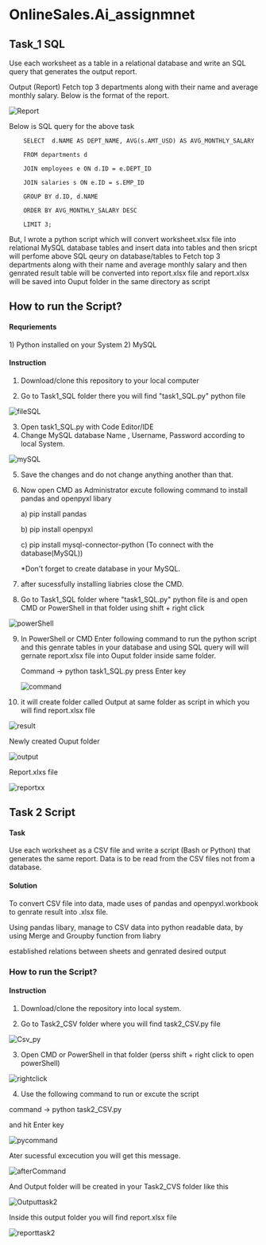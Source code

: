 # OnlineSales.Ai_assignmnet
<h2>Task_1 SQL</h2>

Use each worksheet as a table in a relational database and write an SQL query that generates the output report.

Output (Report)
Fetch top 3 departments along with their name and average monthly salary. Below is the format of the report.

![Report](https://github.com/SohamDoshi/OnlineSales.Ai_assignmnet/assets/106314995/4785608a-6acd-44b5-9f15-43039a82498a)


Below is SQL query for the above task


        SELECT  d.NAME AS DEPT_NAME, AVG(s.AMT_USD) AS AVG_MONTHLY_SALARY

        FROM departments d
        
        JOIN employees e ON d.ID = e.DEPT_ID
        
        JOIN salaries s ON e.ID = s.EMP_ID
        
        GROUP BY d.ID, d.NAME
        
        ORDER BY AVG_MONTHLY_SALARY DESC
        
        LIMIT 3;
        
        
But, I wrote a python script which will convert worksheet.xlsx file into relational MySQL database tables
and insert data into tables
and then sricpt will perfome above SQL qeury on database/tables to Fetch top 3 departments along with their name and average monthly salary
and then genrated result table will be converted into report.xlsx file and report.xlsx will be saved into Ouput folder in the same directory as script

<h2>How to run the Script?</h2>

<h4>Requriements</h4>
 1) Python installed on your System
 2) MySQL

<h4>Instruction</h4>

1) Download/clone this repository to your local computer

2) Go to Task1_SQL folder there you will find "task1_SQL.py" python file

![fileSQL](https://github.com/SohamDoshi/OnlineSales.Ai_assignmnet/assets/106314995/e82bd6b2-cf0c-413d-a04b-01519d0b0a50)

3) Open task1_SQL.py with Code Editor/IDE 
4) Change MySQL database Name , Username, Password according to local System.

![mySQL](https://github.com/SohamDoshi/OnlineSales.Ai_assignmnet/assets/106314995/4071b26a-c23e-4d5a-bace-a56ea1248895)

5) Save the changes and do not change anything another than that.
6) Now open CMD as Administrator excute following command to install pandas and openpyxl libary
   
    a) pip install pandas
    
    b) pip install openpyxl
    
    c) pip install mysql-connector-python (To connect with the database(MySQL))
    
    *Don't forget to create database in your MySQL.

7) after sucessfully installing liabries close the CMD.
8) Go to Task1_SQL folder where "task1_SQL.py" python file is and open CMD or PowerShell in that folder using shift + right click

![powerShell](https://github.com/SohamDoshi/OnlineSales.Ai_assignmnet/assets/106314995/576801bb-b534-4dd9-9604-d70ac59b7b95)

9) In PowerShell or CMD Enter following command to run the python script and this genrate tables in your database and using
   SQL query will will gernate report.xlsx file into Ouput folder inside same folder.
   
   Command -> python task1_SQL.py
   press Enter key
   
   ![command](https://github.com/SohamDoshi/OnlineSales.Ai_assignmnet/assets/106314995/a3377d52-adf9-4b89-9609-6a092747b917)

10) it will create folder called Output at same folder as script in which you will find report.xlsx file

![result](https://github.com/SohamDoshi/OnlineSales.Ai_assignmnet/assets/106314995/25c86a77-ceb6-4cbc-996e-1ce3f764d476)

Newly created Ouput folder

![output](https://github.com/SohamDoshi/OnlineSales.Ai_assignmnet/assets/106314995/d02ef4d2-21e1-4ffe-a81b-2a4b08f7e2cc)

Report.xlxs file

![reportxx](https://github.com/SohamDoshi/OnlineSales.Ai_assignmnet/assets/106314995/5fecac08-43f2-4100-8c10-f56e85759ec0)

<h2>Task 2 Script</h2>

<h4>Task</h4>

Use each worksheet as a CSV file and write a script (Bash or Python) that generates the same report. Data is to be read from the CSV files not from a database.

<h4>Solution</h4>

To convert CSV file into data, made uses of pandas and openpyxl.workbook to genrate result into .xlsx file.

Using pandas libary, manage to CSV data into python readable data, by using Merge and Groupby function from liabry

established relations between sheets and genrated desired output

<h3>How to run the Script?</h3>

<h4>Instruction</h4>

 1) Download/clone the repository into local system.
 
 2) Go to Task2_CSV folder where you will find task2_CSV.py file

![Csv_py](https://github.com/SohamDoshi/OnlineSales.Ai_assignmnet/assets/106314995/3e0f4f1d-4e97-4d63-ab73-a4faa7b88246)

 3) Open CMD or PowerShell in that folder (perss shift + right click to open powerShell)

![rightclick](https://github.com/SohamDoshi/OnlineSales.Ai_assignmnet/assets/106314995/fe9c73a9-be91-4e88-95c5-6c63073b3fe8)


4) Use the following command to run or excute the script 

command -> python task2_CSV.py

and hit Enter key

![pycommand](https://github.com/SohamDoshi/OnlineSales.Ai_assignmnet/assets/106314995/d542e813-ce00-4d4c-95cc-9928ec7c0459)

Ater sucessful excecution you will get this message.

![afterCommand](https://github.com/SohamDoshi/OnlineSales.Ai_assignmnet/assets/106314995/4e1e19b3-b7f1-4774-a08f-076a1c63d00b)

And Output folder will be created in your Task2_CVS folder like this

![Outputtask2](https://github.com/SohamDoshi/OnlineSales.Ai_assignmnet/assets/106314995/6bf74f71-4833-4c6e-af0f-aa44f1994beb)

Inside this output folder you will find report.xlsx file

![reporttask2](https://github.com/SohamDoshi/OnlineSales.Ai_assignmnet/assets/106314995/f862fa3f-9c98-4aca-9b0f-7e81083a22dc)
